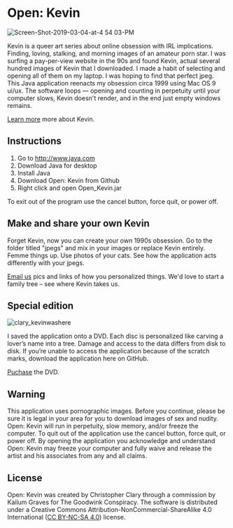 # Open: Kevin

![Screen-Shot-2019-03-04-at-4 54 03-PM](https://user-images.githubusercontent.com/40834845/127020111-9c64d03c-ed8b-4307-949e-d66982de96d1.png)

Kevin is a queer art series about online obsession with IRL implications. Finding, loving, stalking, and morning images of an amateur porn star. I was surfing a pay-per-view website in the 90s and found Kevin, actual several hundred images of Kevin that I downloaded. I made a habit of selecting and opening all of them on my laptop. I was hoping to find that perfect jpeg. This Java application reenacts my obsession circa 1999 using Mac OS 9 ui/ux. The software loops —  opening and counting in perpetuity until your computer slows, Kevin doesn't render, and in the end just empty windows remains.  

[Learn more](https://christopherclary.com/kevin) more about Kevin.


## Instructions

1. Go to http://www.java.com
2. Download Java for desktop
3. Install Java
4. Download Open: Kevin from Github
5. Right click and open Open_Kevin.jar

To exit out of the program use the cancel button, force quit, or power off.


## Make and share your own Kevin

Forget Kevin, now you can create your own 1990s obsession. Go to the folder titled "jpegs" and mix in your images or replace Kevin entirely. Femme things up. Use photos of your cats. See how the application acts differently with your jpegs.

[Email us](mailto:chris@christopherclary.com) pics and links of how you personalized things. We'd love to start a family tree – see where Kevin takes us.


## Special edition

![clary_kevinwashere](https://user-images.githubusercontent.com/40834845/127020694-e29f79a8-1989-49b7-ab90-33921580e428.jpg)

I saved the application onto a DVD. Each disc is personalized like carving a lover’s name into a tree. Damage and access to the data differs from disk to disk. If you’re unable to access the application because of the scratch marks, download the application here on GitHub.

[Puchase](https://christopherclary.com/kevin-open) the DVD.


## Warning

This application uses pornographic images. Before you continue, please be sure it is legal in your area for you to download images of sex and nudity. Open: Kevin will run in perpetuity, slow memory, and/or freeze the computer. To quit out of the application use the cancel button, force quit, or power off. By opening the application you acknowledge and understand Open: Kevin may freeze your computer and fully waive and release the artist and his associates from any and all claims.


## License

Open: Kevin was created by Christopher Clary through a commission by Kailum Graves for The Goodwink Conspiracy. The software is distributed under a Creative Commons Attribution-NonCommercial-ShareAlike 4.0 International ([CC BY-NC-SA 4.0](https://creativecommons.org/licenses/by-nc-sa/4.0/)) license. 
